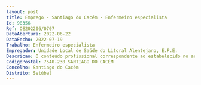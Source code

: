 ```yaml
--- 
layout: post
title: Emprego - Santiago do Cacém - Enfermeiro especialista
Id: 98356
Ref: OE202206/0707
DataAbertura: 2022-06-22
DataFecho: 2022-07-19
Trabalho: Enfermeiro especialista
Empregador: Unidade Local de Saúde do Litoral Alentejano, E.P.E.
Descricao: O conteúdo profissional correspondente ao estabelecido no artigo 10º A do Decreto lei 247 2009 e Decreto Lei 248 2009, ambos de 22 de setembro, com a redação dada pelo Decreto Lei nº71 2019 de 27 de maio.
CodigoPostal: 7540-230 SANTIAGO DO CACÉM
Concelho: Santiago do Cacém
Distrito: Setúbal
--- 
```

